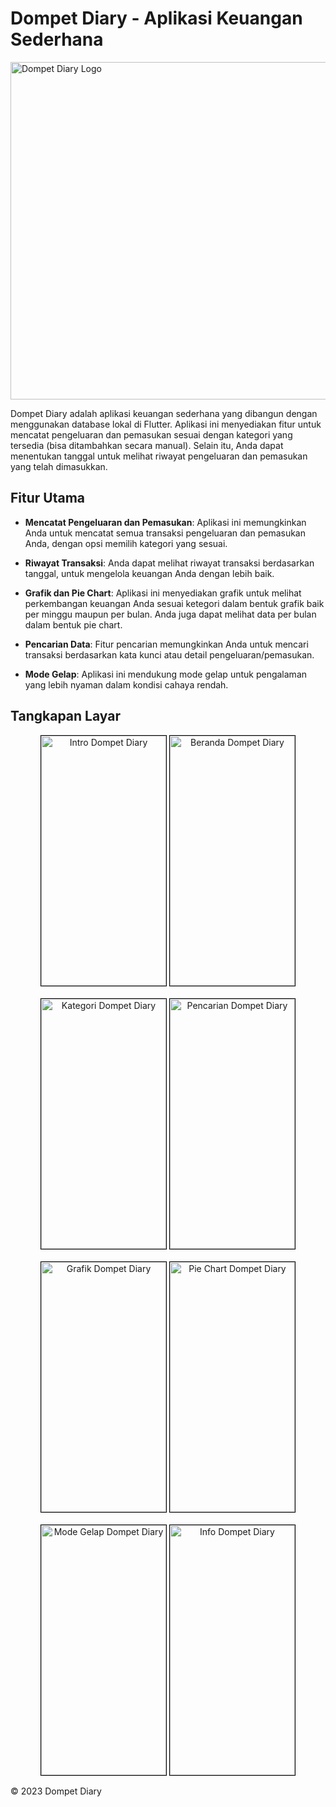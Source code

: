 # Dompet Diary - Aplikasi Keuangan Sederhana

<img width="540" alt="Dompet Diary Logo" src="https://github.com/aufar05/flutter_dompet_diary/assets/110684395/ae7d7c44-9b78-46e5-bf5d-5e724f7788d2">

Dompet Diary adalah aplikasi keuangan sederhana yang dibangun dengan menggunakan database lokal di Flutter. Aplikasi ini menyediakan fitur untuk mencatat pengeluaran dan pemasukan sesuai dengan kategori yang tersedia (bisa ditambahkan secara manual). Selain itu, Anda dapat menentukan tanggal untuk melihat riwayat pengeluaran dan pemasukan yang telah dimasukkan.

## Fitur Utama

- **Mencatat Pengeluaran dan Pemasukan**: Aplikasi ini memungkinkan Anda untuk mencatat semua transaksi pengeluaran dan pemasukan Anda, dengan opsi memilih kategori yang sesuai.

- **Riwayat Transaksi**: Anda dapat melihat riwayat transaksi berdasarkan tanggal, untuk mengelola keuangan Anda dengan lebih baik.

- **Grafik dan Pie Chart**: Aplikasi ini menyediakan grafik untuk melihat perkembangan keuangan Anda sesuai ketegori dalam bentuk grafik baik per minggu maupun per bulan. Anda juga dapat melihat data per bulan dalam bentuk pie chart.

- **Pencarian Data**: Fitur pencarian memungkinkan Anda untuk mencari transaksi berdasarkan kata kunci atau detail pengeluaran/pemasukan.

- **Mode Gelap**: Aplikasi ini mendukung mode gelap untuk pengalaman yang lebih nyaman dalam kondisi cahaya rendah.

## Tangkapan Layar

<div align="center">
   <img alt="Intro Dompet Diary" src="https://github.com/aufar05/flutter_dompet_diary/assets/110684395/c30f5d31-72a7-40c2-85f8-d99126d1e260" width="200" height="400" style="border: 1px solid #000;">
   <img alt="Beranda Dompet Diary" src="https://github.com/aufar05/flutter_dompet_diary/assets/110684395/3c9d6d9f-c95c-4899-ad27-8c46f8c560c0" width="200" height="400" style="border: 1px solid #000;">
</div>
<br>
<div align="center">
  <img alt="Kategori Dompet Diary" src="https://github.com/aufar05/flutter_dompet_diary/assets/110684395/41e7381e-127f-4b29-a6c0-2d79b9467527" width="200" height="400" style="border: 1px solid #000;">
 <img alt="Pencarian Dompet Diary" src="https://github.com/aufar05/flutter_dompet_diary/assets/110684395/0255439d-ba7c-4c6c-b123-0d3ac3178607" width="200" height="400" style="border: 1px solid #000;">
</div>
<br>
<div align="center">
  <img alt="Grafik Dompet Diary" src="https://github.com/aufar05/flutter_dompet_diary/assets/110684395/0d7b3775-3152-4c34-83e6-2cd63792a89d" width="200" height="400" style="border: 1px solid #000;">
    <img alt="Pie Chart Dompet Diary" src="https://github.com/aufar05/flutter_dompet_diary/assets/110684395/a26dfa12-c0c6-4f31-8812-96e800361a17" width="200" height="400" style="border: 1px solid #000;">
</div>
<br>
<div align="center">
  <img alt="Mode Gelap Dompet Diary" src="https://github.com/aufar05/flutter_dompet_diary/assets/110684395/51df24ef-433d-493c-b52c-b0f8baff3852" width="200" height="400" style="border: 1px solid #000;">
  <img alt="Info Dompet Diary" src="https://github.com/aufar05/flutter_dompet_diary/assets/110684395/b81613e5-5e6d-407a-987c-0c4a0367eb18" width="200" height="400" style="border: 1px solid #000;">
</div>

© 2023 Dompet Diary
